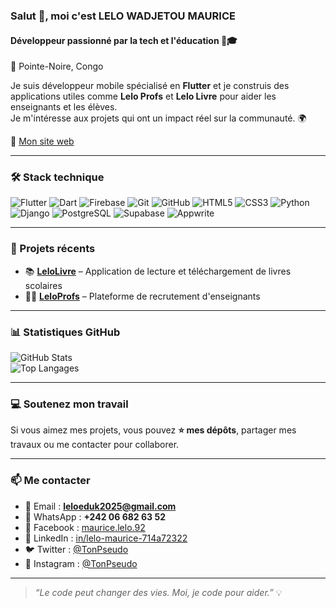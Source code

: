 ### Salut 👋, moi c'est **LELO WADJETOU MAURICE**  
#### Développeur passionné par la tech et l'éducation 📱🎓  
📍 Pointe-Noire, Congo

Je suis développeur mobile spécialisé en **Flutter** et je construis des applications utiles comme **Lelo Profs** et **Lelo Livre** pour aider les enseignants et les élèves.  
Je m'intéresse aux projets qui ont un impact réel sur la communauté. 🌍

🔗 [Mon site web](https://lelomaurice-f0c74.web.app/)

---

### 🛠️ Stack technique
![Flutter](https://img.shields.io/badge/Flutter-02569B?style=for-the-badge&logo=flutter&logoColor=white)
![Dart](https://img.shields.io/badge/Dart-0175C2?style=for-the-badge&logo=dart&logoColor=white)
![Firebase](https://img.shields.io/badge/Firebase-FFCA28?style=for-the-badge&logo=firebase&logoColor=black)
![Git](https://img.shields.io/badge/Git-F05032?style=for-the-badge&logo=git&logoColor=white)
![GitHub](https://img.shields.io/badge/GitHub-181717?style=for-the-badge&logo=github&logoColor=white)
![HTML5](https://img.shields.io/badge/HTML5-E34F26?style=for-the-badge&logo=html5&logoColor=white)
![CSS3](https://img.shields.io/badge/CSS3-1572B6?style=for-the-badge&logo=css3&logoColor=white)
![Python](https://img.shields.io/badge/Python-3776AB?style=for-the-badge&logo=python&logoColor=white)
![Django](https://img.shields.io/badge/Django-092E20?style=for-the-badge&logo=django&logoColor=white)
![PostgreSQL](https://img.shields.io/badge/PostgreSQL-336791?style=for-the-badge&logo=postgresql&logoColor=white)
![Supabase](https://img.shields.io/badge/Supabase-3ECF8E?style=for-the-badge&logo=supabase&logoColor=white)
![Appwrite](https://img.shields.io/badge/Appwrite-FF0000?style=for-the-badge&logo=appwrite&logoColor=white)

---

### 🚀 Projets récents
- 📚 [**LeloLivre**](https://github.com/leloeduk/LeloLivre) – Application de lecture et téléchargement de livres scolaires  
- 👨‍🏫 [**LeloProfs**](https://github.com/leloeduk/LeloProfs) – Plateforme de recrutement d'enseignants  

---

### 📊 Statistiques GitHub
![GitHub Stats](https://github-readme-stats.vercel.app/api?username=leloeduk&show_icons=true&theme=tokyonight)  
![Top Langages](https://github-readme-stats.vercel.app/api/top-langs/?username=leloeduk&layout=compact&theme=tokyonight)

---

### 💻 Soutenez mon travail
Si vous aimez mes projets, vous pouvez **⭐ mes dépôts**, partager mes travaux ou me contacter pour collaborer.

---

### 📫 Me contacter
- 📧 Email : **leloeduk2025@gmail.com**  
- 💬 WhatsApp : **+242 06 682 63 52**  
- 🔗 Facebook : [maurice.lelo.92](https://www.facebook.com/maurice.lelo.92)  
- 💼 LinkedIn : [in/lelo-maurice-714a72322](https://www.linkedin.com/in/lelo-maurice-714a72322)  
- 🐦 Twitter : [@TonPseudo](https://twitter.com/tonpseudo)  
- 📸 Instagram : [@TonPseudo](https://instagram.com/tonpseudo)

---

> _“Le code peut changer des vies. Moi, je code pour aider.”_ 💡
